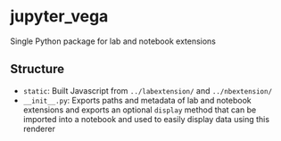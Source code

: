 # jupyter_vega

Single Python package for lab and notebook extensions

## Structure

* `static`: Built Javascript from `../labextension/` and `../nbextension/`
* `__init__.py`: Exports paths and metadata of lab and notebook extensions and exports an optional `display` method that can be imported into a notebook and used to easily display data using this renderer
